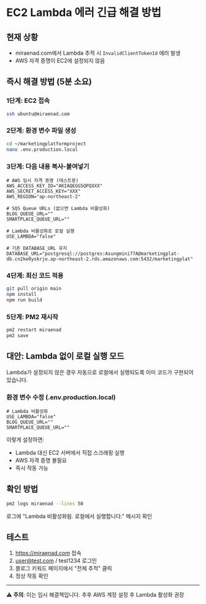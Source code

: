 # EC2 Lambda 에러 긴급 해결 방법

## 현재 상황
- miraenad.com에서 Lambda 추적 시 `InvalidClientTokenId` 에러 발생
- AWS 자격 증명이 EC2에 설정되지 않음

## 즉시 해결 방법 (5분 소요)

### 1단계: EC2 접속
```bash
ssh ubuntu@miraenad.com
```

### 2단계: 환경 변수 파일 생성
```bash
cd ~/marketingplatformproject
nano .env.production.local
```

### 3단계: 다음 내용 복사-붙여넣기
```env
# AWS 임시 자격 증명 (테스트용)
AWS_ACCESS_KEY_ID="AKIAQEGG5QPQXXX"
AWS_SECRET_ACCESS_KEY="XXX"
AWS_REGION="ap-northeast-2"

# SQS Queue URLs (없으면 Lambda 비활성화)
BLOG_QUEUE_URL=""
SMARTPLACE_QUEUE_URL=""

# Lambda 비활성화로 로컬 실행
USE_LAMBDA="false"

# 기존 DATABASE_URL 유지
DATABASE_URL="postgresql://postgres:Asungmini77A@marketingplat-db.cn2ke0yskrjo.ap-northeast-2.rds.amazonaws.com:5432/marketingplat"
```

### 4단계: 최신 코드 적용
```bash
git pull origin main
npm install
npm run build
```

### 5단계: PM2 재시작
```bash
pm2 restart miraenad
pm2 save
```

## 대안: Lambda 없이 로컬 실행 모드

Lambda가 설정되지 않은 경우 자동으로 로컬에서 실행되도록 이미 코드가 구현되어 있습니다.

### 환경 변수 수정 (.env.production.local)
```env
# Lambda 비활성화
USE_LAMBDA="false"
BLOG_QUEUE_URL=""
SMARTPLACE_QUEUE_URL=""
```

이렇게 설정하면:
- Lambda 대신 EC2 서버에서 직접 스크래핑 실행
- AWS 자격 증명 불필요
- 즉시 작동 가능

## 확인 방법
```bash
pm2 logs miraenad --lines 50
```

로그에 "Lambda 비활성화됨. 로컬에서 실행합니다." 메시지 확인

## 테스트
1. https://miraenad.com 접속
2. user@test.com / test1234 로그인
3. 블로그 키워드 페이지에서 "전체 추적" 클릭
4. 정상 작동 확인

---
⚠️ **주의**: 이는 임시 해결책입니다. 추후 AWS 계정 설정 후 Lambda 활성화 권장